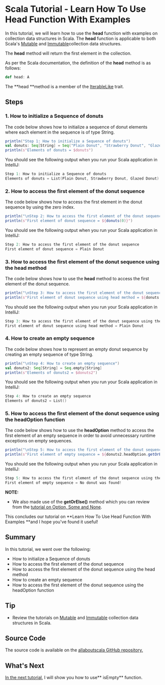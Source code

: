 # Scala Tutorial - Learn How To Use Head Function With Examples


In this tutorial, we will learn how to use the **head** function with examples on collection data structures in Scala. The **head** function is applicable to both Scala's [Mutable](http://allaboutscala.com/tutorials/chapter-7-beginner-tutorial-using-scala-mutable-collection/) and [Immutable](http://allaboutscala.com/tutorials/chapter-6-beginner-tutorial-using-scala-immutable-collection/)collection data structures.

 

The **head** method will return the first element in the collection.

 

As per the Scala documentation, the definition of the **head** method is as follows:

```scala
def head: A

```

 

The **head **method is a member of the [IterableLike](http://www.scala-lang.org/api/current/scala/collection/IterableLike.html) trait.

## Steps

### 1. How to initialize a Sequence of donuts

The code below shows how to initialize a sequence of donut elements where each element in the sequence is of type String.

```scala
println("Step 1: How to initialize a Sequence of donuts")
val donuts: Seq[String] = Seq("Plain Donut", "Strawberry Donut", "Glazed Donut")
println(s"Elements of donuts = $donuts")

```

 

You should see the following output when you run your Scala application in IntelliJ:

```scala
Step 1: How to initialize a Sequence of donuts
Elements of donuts = List(Plain Donut, Strawberry Donut, Glazed Donut)

```

 

### 2. How to access the first element of the donut sequence

The code below shows how to access the first element in the donut sequence by using the zero index.

```scala
println("\nStep 2: How to access the first element of the donut sequence")
println(s"First element of donut sequence = ${donuts(0)}")


```

You should see the following output when you run your Scala application in IntelliJ:

```scala
Step 2: How to access the first element of the donut sequence
First element of donut sequence = Plain Donut

```

 

### 3. How to access the first element of the donut sequence using the head method

The code below shows how to use the **head** method to access the first element of the donut sequence.

```scala
println("\nStep 3: How to access the first element of the donut sequence using the head method")
println(s"First element of donut sequence using head method = ${donuts.head}")


```

You should see the following output when you run your Scala application in IntelliJ:

```scala
Step 3: How to access the first element of the donut sequence using the head method
First element of donut sequence using head method = Plain Donut

```

 

### 4. How to create an empty sequence

The code below shows how to represent an empty donut sequence by creating an empty sequence of type String.

```scala
println("\nStep 4: How to create an empty sequence")
val donuts2: Seq[String] = Seq.empty[String]
println(s"Elements of donuts2 = $donuts2")


```

You should see the following output when you run your Scala application in IntelliJ:

```scala
Step 4: How to create an empty sequence
Elements of donuts2 = List()

```

 

### 5. How to access the first element of the donut sequence using the headOption function

The code below shows how to use the **headOption** method to access the first element of an empty sequence in order to avoid unnecessary runtime exceptions on empty sequences.

```scala
println("\nStep 5: How to access the first element of the donut sequence using the headOption function")
println(s"First element of empty sequence = ${donuts2.headOption.getOrElse("No donut was found!")}")


```

You should see the following output when you run your Scala application in IntelliJ:

```scala
Step 5: How to access the first element of the donut sequence using the headOption function
First element of empty sequence = No donut was found!

```

**NOTE:**

- We also made use of the **getOrElse()** method which you can review from the [tutorial on Option, Some and None](http://allaboutscala.com/tutorials/chapter-2-learning-basics-scala-programming/scala-tutorial-learn-use-option-avoid-null/).

This concludes our tutorial on **Learn How To Use Head Function With Examples **and I hope you've found it useful!

 



## Summary

In this tutorial, we went over the following:

- How to initialize a Sequence of donuts
- How to access the first element of the donut sequence
- How to access the first element of the donut sequence using the head method
- How to create an empty sequence
- How to access the first element of the donut sequence using the headOption function

## Tip

- Review the tutorials on [Mutable](http://allaboutscala.com/tutorials/chapter-7-beginner-tutorial-using-scala-mutable-collection/) and [Immutable](http://allaboutscala.com/tutorials/chapter-6-beginner-tutorial-using-scala-immutable-collection/) collection data structures in Scala.

## Source Code

The source code is available on the [allaboutscala GitHub repository.](https://github.com/nadimbahadoor/allaboutscala)

 

## What's Next

[In the next tutorial](http://allaboutscala.com/tutorials/chapter-8-beginner-tutorial-using-scala-collection-functions/scala-isempty-example/), I will show you how to use** isEmpty** function.